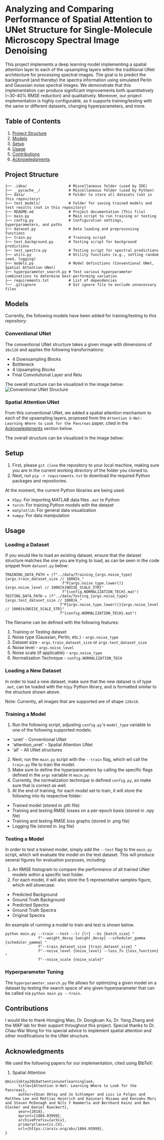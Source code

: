 # Analyzing and Comparing Performance of Spatial Attention to UNet Structure for Single-Molecule Microscopy Spectral Image Denoising

This project implements a deep learning model implementing a spatial attention layer to each of the upsampling layers
within the traditional UNet architecture for processing spectral images. The goal is to predict the background
(and thereby) the spectra information using simulated Perlin and Gaussian noise spectral images. We demonstrate that
this implementation can produce significant improvements both quantitatively (~30-40% RMSE reduction) and qualitatively.
Moreover, our project implementation is highly configurable, as it supports training/testing with the same or different
datasets, changing hyperparameters, and more.

## Table of Contents
1. [Project Structure](#project-structure)
2. [Models](#models)
3. [Setup](#setup)
4. [Usage](#usage)
5. [Contributions](#contributions)
6. [Acknowledgments](#acknowledgments)

## Project Structure
```
├── .idea/                   # Miscellaneous folder (used by IDE)
├── __pycache__/             # Miscellaneous folder (used by Python)
├── data/                    # Folder to store all datasets (not in this repository)
├── test_models/             # Folder for saving trained models and test results (not in this repository)
├── README.md                # Project documentation (This file)
├── main.py                  # Main script to run training or testing
├── config.py                # Configuration settings, hyperparameters, and paths
├── dataset.py               # Data loading and preprocessing functions
├── train.py                 # Training script
├── test_background.py       # Testing script for background predictions
├── test_spectra.py          # Testing script for spectral predictions
├── utils.py                 # Utility functions (e.g., setting random seed, logging)
├── models.py                # Model definitions (Conventional UNet, Spatial Attention UNet)
├── hyperparameter_search.py # Test various hyperparameter combinations to determine best-performing variation
├── requirements.txt         # List of dependencies
└── .gitignore               # Git ignore file to exclude unnecessary files
```

## Models

Currently, the following models have been added for training/testing to this repository:

### Conventional UNet

The conventional UNet structure takes a given image with dimensions of `16x128` and applies the following transformations:
- 4 Downsampling Blocks
- Bottleneck
- 4 Upsampling Blocks
- Final Convolutional Layer and Relu

The overall structure can be visualized in the image below:
![Conventional UNet Structure](conventional_unet_structure.png)

### Spatial Attention UNet

From this conventional UNet, we added a spatial attention mechanism to each of the upsampling layers, proposed from the `Attention U-Net:
Learning Where to Look for the Pancreas` paper, cited in the [Acknowledgments](#acknowledgments) section below.

The overall structure can be visualized in the image below:

## Setup

1. First, please `git clone` the repository to your local machine,
making sure you are in the current working directory of the folder you cloned to.
2. Next, run `pip -r requirements.txt` to download the required Python packages and repositories.

At the moment, the current Python libraries are being used:
- `h5py`: For importing MATLAB data files `.mat` to Python
- `torch`: For training Python models with the dataset
- `matplotlib`: For general data visualization
- `numpy`: For data manipulation

## Usage

### Loading a Dataset

If you would like to load an existing dataset, ensure that the dataset structure matches the one you are trying to load,
as can be seen in the code snippet from `dataset.py` below:

```
TRAINING_DATA_PATH = (f"../data/Training_{args.noise_type}{args.train_dataset_size // 1000}k_"
                          f"P{args.noise_type.lower()}{args.noise_level // 1000}k{NOISE_SCALE_STR}"
                          f"{config.NORMALIZATION_TECH}.mat")
TESTING_DATA_PATH = (f"../data/Testing_{args.noise_type}{args.test_dataset_size // 1000}k_"
                         f"P{args.noise_type.lower()}{args.noise_level // 1000}k{NOISE_SCALE_STR}"
                         f"{config.NORMALIZATION_TECH}.mat")
```

The filename can be defined with the following features:

1. Training or Testing dataset
2. Noise type (Gaussian, Perlin, etc.) - `args.noise_type`
3. Dataset size - `args.train_dataset_size` or `args.test_dataset_size`
4. Noise level - `args.noise_level`
5. Noise scale (if applicable) - `args.noise_type`
6. Normalization Technique - `config.NORMALIZATION_TECH`

### Loading a New Dataset
In order to load a new dataset, make sure that the new dataset is of type `.mat`,
can be loaded with the `h5py` Python library, and is formatted similar to the structure 
shown above.

Note: Currently, all images that are supported are of shape `128x16`.

### Training a Model

1. Run the following script, adjusting `config.py`'s `model_type` variable to one of the following supported models:
- 'unet' - Conventional UNet
- 'attention_unet' - Spatial Attention UNet
- 'all' - All UNet structures

2. Next, run the `main.py` script with the `--train` flag, which wil call the `train.py` file to train the model.
3. Make sure to define the hyperparameters by calling the specific flags defined in the `args` variable in `main.py`.
4. Currently, the normalization technique is defined `config.py`, so make sure that is correct as well.
5. At the end of training, for each model set to train, it will store the following into its respective folder:
- Trained model (stored in .pth file)
- Training and testing RMSE losses on a per-epoch basis (stored in .npy file)
- Training and testing RMSE loss graphs (stored in .png file)
- Logging file (stored in .log file)

### Testing a Model
In order to test a trained model, simply add the `--test` flag to the `main.py` script, which will evaluate the model
on the test dataset. This will produce several figures for evaluation purposes, including:

1. An RMSE histogram to compare the performance of all trained UNet models within a specific test folder.
2. For each model, it will also store the 5 representative samples figure, which will showcase:

- Predicted Background
- Ground Truth Background
- Predicted Spectra
- Ground Truth Spectra
- Original Spectra

An example of running a model to train and test is shown below.

```
python main.py --train --test --lr {lr} --bs {batch_size} "
               f"--weight_decay {weight_decay} --scheduler_gamma {scheduler_gamma} "
               f"--train_dataset_size {train_dataset_size} "
               f"--noise_level {noise_level} --loss_fn {loss_function} "
               f"--noise_scale {noise_scale}"
```       

### Hyperparameter Tuning
The `hyperparameter_search.py` file allows for optimizing a given model on a dataset by testing the search space
of any given hyperparameter that can be called via `python main.py --train`.

## Contributions

I would like to thank Hongjing Mao, Dr. Dongkuan Xu, Dr. Yang Zhang and the MAP lab for their support throughout this project.
Special thanks to Dr. Chau-Wai Wong for his special advice to implement spatial attention and other modifications to
the UNet structure.

## Acknowledgments

We used the following papers for our implementation, cited using BibTeX:

1. Spatial Attention

```
@misc{oktay2018attentionunetlearninglook,
      title={Attention U-Net: Learning Where to Look for the Pancreas}, 
      author={Ozan Oktay and Jo Schlemper and Loic Le Folgoc and Matthew Lee and Mattias Heinrich and Kazunari Misawa and Kensaku Mori and Steven McDonagh and Nils Y Hammerla and Bernhard Kainz and Ben Glocker and Daniel Rueckert},
      year={2018},
      eprint={1804.03999},
      archivePrefix={arXiv},
      primaryClass={cs.CV},
      url={https://arxiv.org/abs/1804.03999}, 
}
```

